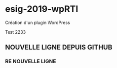 # esig-2019-wpRTI
Création d'un plugin WordPress

Test 2233

## NOUVELLE LIGNE DEPUIS GITHUB

### RE NOUVELLE LIGNE
